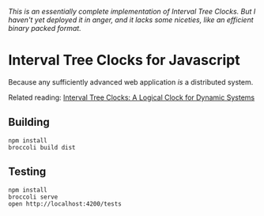 *This is an essentially complete implementation of Interval Tree Clocks. But I haven't yet deployed it in anger, and it lacks some niceties, like an efficient binary packed format.*

Interval Tree Clocks for Javascript
===================================

Because any sufficiently advanced web application *is* a distributed
system.

Related reading: [Interval Tree Clocks: A Logical Clock for Dynamic Systems](http://gsd.di.uminho.pt/members/cbm/ps/itc2008.pdf)


Building
--------

    npm install
	broccoli build dist

Testing
-------

    npm install
	broccoli serve
	open http://localhost:4200/tests
